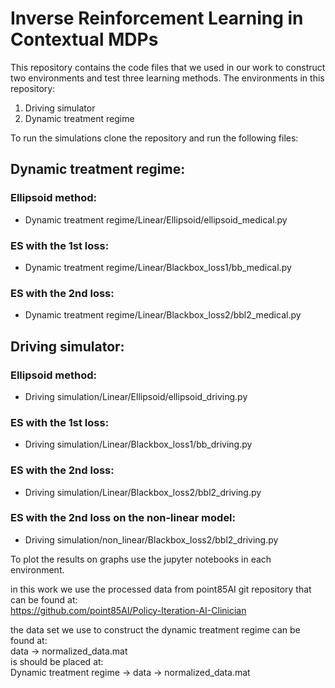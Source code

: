 # Inverse Reinforcement Learning in Contextual MDPs

This repository contains the code files that we used in our work to construct two environments and test three learning methods.
The environments in this repository:
1. Driving simulator
2. Dynamic treatment regime

To run the simulations clone the repository and run the following files:
## Dynamic treatment regime:
### Ellipsoid method:
* Dynamic treatment regime/Linear/Ellipsoid/ellipsoid_medical.py  
### ES with the 1st loss:
* Dynamic treatment regime/Linear/Blackbox_loss1/bb_medical.py  
### ES with the 2nd loss:
* Dynamic treatment regime/Linear/Blackbox_loss2/bbl2_medical.py  
## Driving simulator:
### Ellipsoid method:
* Driving simulation/Linear/Ellipsoid/ellipsoid_driving.py  
### ES with the 1st loss:
* Driving simulation/Linear/Blackbox_loss1/bb_driving.py  
### ES with the 2nd loss:
* Driving simulation/Linear/Blackbox_loss2/bbl2_driving.py  
### ES with the 2nd loss on the non-linear model:
* Driving simulation/non_linear/Blackbox_loss2/bbl2_driving.py

To plot the results on graphs use the jupyter notebooks in each environment.
 
in this work we use the processed data from point85AI git repository that can be found at:  
https://github.com/point85AI/Policy-Iteration-AI-Clinician

the data set we use to construct the dynamic treatment regime can be found at:  
data -> normalized_data.mat  
is should be placed at:  
Dynamic treatment regime -> data -> normalized_data.mat
